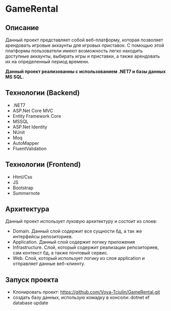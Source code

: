 # GameRental 

## Описание

Данный проект представляет собой веб-платформу, которая позволяет арендовать игровые аккаунты для игровых приставок. С помощью этой платформы пользователи имеют возможность легко находить доступные аккаунты, выбирать игры и приставки, а также арендовать их на определенный период времени.

**Данный проект реализованны с использованием .NET7 и базы данных MS SQL.**

## Технологии (Backend)

- .NET7
- ASP.Net Core MVC
- Entity Framework Core
- MSSQL
- ASP.Net Identity
- NUnit
- Moq
- AutoMapper
- FluentValidation

## Технологии (Frontend)

- Html/Css
- JS
- Bootstrap
- Summernote

## Архитектура

Данный проект использует луковую архитектуру и состоит из слоев:

 -  Domain. Данный слой содержит все сущности бд, а так же интерфейсы репозиториев.
 -  Application. Данный слой содержит логику приложения 
 -  Infrastructure. Слой, который содержит реализации репозиториев, сам контекст бд, а также почтовый сервис.
 -  Web. Слой, который использует логику из слоя application и отправляет данные веб-клиенту. 

## Запуск проекта

- Клонировать проект: https://github.com/Vova-Tciulin/GameRental.git
- создать базу данных, использую комадку в консоли: dotnet ef database update




